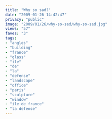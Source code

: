 ```yaml
---
title: "Why so sad?"
date: "2009-01-26 14:42:47"
privacy: "public"
image: "2009/01/26/why-so-sad/why-so-sad.jpg"
views: "57"
faves: "3"
tags:
- "angles"
- "building"
- "france"
- "glass"
- "ile"
- "de"
- "la"
- "defense"
- "landscape"
- "office"
- "paris"
- "sculpture"
- "window"
- "ile de france"
- "la defense"
---
```

<a href="/photos/2009/01/26/why-so-sad"></a>
